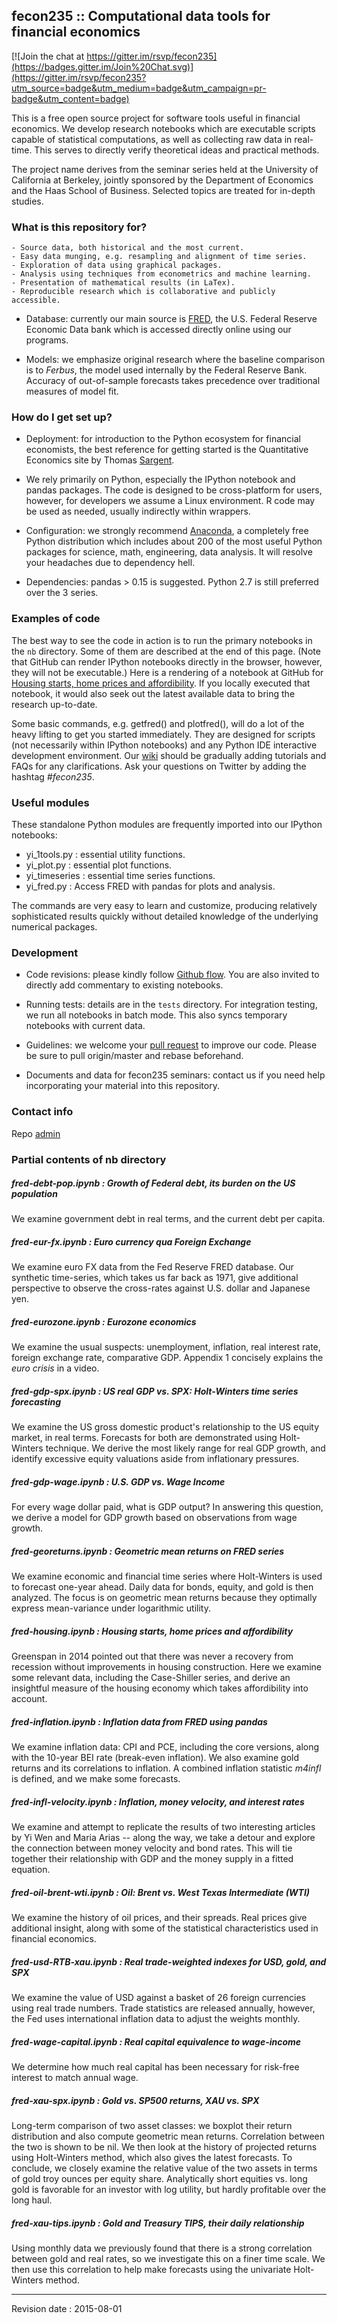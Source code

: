 ## fecon235 :: Computational data tools for financial economics ##

[![Join the chat at https://gitter.im/rsvp/fecon235](https://badges.gitter.im/Join%20Chat.svg)](https://gitter.im/rsvp/fecon235?utm_source=badge&utm_medium=badge&utm_campaign=pr-badge&utm_content=badge)

This is a free open source project for software tools 
useful in financial economics. We develop research notebooks 
which are executable scripts capable of statistical 
computations, as well as collecting raw data in real-time. 
This serves to directly verify theoretical ideas and 
practical methods.

The project name derives from the seminar series held at the 
University of California at Berkeley, jointly sponsored by the 
Department of Economics and the Haas School of Business. 
Selected topics are treated for in-depth studies.

### What is this repository for? ###

    - Source data, both historical and the most current. 
    - Easy data munging, e.g. resampling and alignment of time series.
    - Exploration of data using graphical packages. 
    - Analysis using techniques from econometrics and machine learning.
    - Presentation of mathematical results (in LaTex).
    - Reproducible research which is collaborative and publicly accessible.

* Database: currently our main source is [FRED], the U.S. Federal Reserve 
  Economic Data bank which is accessed directly online using our programs. 

* Models: we emphasize original research where the baseline comparison 
  is to *Ferbus*, the model used internally by the Federal Reserve Bank.
  Accuracy of out-of-sample forecasts takes precedence over traditional 
  measures of model fit.

### How do I get set up? ###

* Deployment: for introduction to the Python ecosystem for financial 
  economists, the best reference for getting started is the 
  Quantitative Economics site by Thomas [Sargent]. 

* We rely primarily on Python, especially the IPython notebook and pandas 
  packages. The code is designed to be cross-platform for users, however, 
  for developers we assume a Linux environment.
  R code may be used as needed, usually indirectly within wrappers.

* Configuration: we strongly recommend [Anaconda], a completely free Python
  distribution which includes about 200 of the most useful Python packages for
  science, math, engineering, data analysis. It will resolve your headaches 
  due to dependency hell.

* Dependencies: pandas > 0.15 is suggested. 
  Python 2.7 is still preferred over the 3 series.

### Examples of code ###

The best way to see the code in action is to run the 
primary notebooks in the `nb` directory.
Some of them are described at the end of this page. 
(Note that GitHub can render IPython notebooks directly in the browser, 
however, they will not be executable.) 
Here is a rendering of a notebook at GitHub for 
[Housing starts, home prices and affordibility](https://github.com/rsvp/fecon235/blob/master/nb/fred-housing.ipynb). 
If you locally executed that notebook, it would 
also seek out the latest available data to bring 
the research up-to-date.   

Some basic commands, 
e.g. getfred() and plotfred(), will do a lot of the heavy lifting 
to get you started immediately. 
They are designed for scripts (not necessarily within IPython notebooks) 
and any Python IDE interactive development environment. 
Our [wiki] should be gradually adding tutorials and FAQs 
for any clarifications. 
Ask your questions on Twitter by adding the hashtag *#fecon235*.

### Useful modules ###

These standalone Python modules are frequently imported 
into our IPython notebooks:

* yi_1tools.py : essential utility functions.
* yi_plot.py : essential plot functions.
* yi_timeseries : essential time series functions.
* yi_fred.py : Access FRED with pandas for plots and analysis.

The commands are very easy to learn and customize, 
producing relatively sophisticated results quickly 
without detailed knowledge of the underlying numerical packages. 

### Development ###

* Code revisions: please kindly follow [Github flow]. 
  You are also invited to directly add commentary 
  to existing notebooks.

* Running tests: details are in the `tests` directory. 
  For integration testing, we run all notebooks in batch mode. 
  This also syncs temporary notebooks with current data.

* Guidelines: we welcome your [pull request] to improve our code. 
  Please be sure to pull origin/master and rebase beforehand. 

* Documents and data for fecon235 seminars: contact us if you need 
  help incorporating your material into this repository.


### Contact info ###

Repo [admin]


### Partial contents of nb directory ###

##### fred-debt-pop.ipynb : Growth of Federal debt, its burden on the US population  

We examine government debt in real terms, and the current debt per capita.  

##### fred-eur-fx.ipynb : Euro currency qua Foreign Exchange  

We examine euro FX data from the Fed Reserve FRED database. Our synthetic
time-series, which takes us far back as 1971, give additional perspective to
observe the cross-rates against U.S. dollar and Japanese yen.  

##### fred-eurozone.ipynb : Eurozone economics  

We examine the usual suspects: unemployment, inflation, real interest rate,
foreign exchange rate, comparative GDP. Appendix 1 concisely explains the
*euro crisis* in a video.  

##### fred-gdp-spx.ipynb : US real GDP vs. SPX: Holt-Winters time series forecasting  

We examine the US gross domestic product's relationship to the US equity
market, in real terms. Forecasts for both are demonstrated using Holt-Winters
technique. We derive the most likely range for real GDP growth, and identify
excessive equity valuations aside from inflationary pressures.   

##### fred-gdp-wage.ipynb : U.S. GDP vs. Wage Income 

For every wage dollar paid, what is GDP output?  In answering this question,
we derive a model for GDP growth based on observations from wage growth.  

##### fred-georeturns.ipynb : Geometric mean returns on FRED series  

We examine economic and financial time series where Holt-Winters is used to
forecast one-year ahead. Daily data for bonds, equity, and gold is then
analyzed. The focus is on geometric mean returns because they optimally
express mean-variance under logarithmic utility.  

##### fred-housing.ipynb : Housing starts, home prices and affordibility  

Greenspan in 2014 pointed out that there was never a recovery from recession
without improvements in housing construction. Here we examine some relevant
data, including the Case-Shiller series, and derive an insightful measure of
the housing economy which takes affordibility into account.  

##### fred-inflation.ipynb : Inflation data from FRED using pandas  

We examine inflation data: CPI and PCE, including the core versions, along
with the 10-year BEI rate (break-even inflation). We also examine gold returns
and its correlations to inflation. A combined inflation statistic *m4infl* is
defined, and we make some forecasts.

##### fred-infl-velocity.ipynb : Inflation, money velocity, and interest rates  

We examine and attempt to replicate the results of two interesting articles by
Yi Wen and Maria Arias -- along the way, we take a detour and explore the
connection between money velocity and bond rates. This will tie together their
relationship with GDP and the money supply in a fitted equation.  

##### fred-oil-brent-wti.ipynb : Oil: Brent vs. West Texas Intermediate (WTI)

We examine the history of oil prices, and their spreads. Real prices give
additional insight, along with some of the statistical characteristics used in
financial economics.

##### fred-usd-RTB-xau.ipynb : Real trade-weighted indexes for USD, gold, and SPX  

We examine the value of USD against a basket of 26 foreign currencies using
real trade numbers. Trade statistics are released annually, however, the Fed
uses international inflation data to adjust the weights monthly.  

##### fred-wage-capital.ipynb : Real capital equivalence to wage-income 

We determine how much real capital has been necessary for risk-free interest
to match annual wage.  

##### fred-xau-spx.ipynb : Gold vs. SP500 returns, XAU vs. SPX  

Long-term comparison of two asset classes: we boxplot their return
distribution and also compute geometric mean returns. Correlation between the
two is shown to be nil. We then look at the history of projected returns using
Holt-Winters method, which also gives the latest forecasts. To conclude, we
closely examine the relative value of the two assets in terms of gold troy
ounces per equity share. Analytically short equities vs. long gold is
favorable for an investor with log utility, but hardly profitable over the
long haul.   

##### fred-xau-tips.ipynb : Gold and Treasury TIPS, their daily relationship  

Using monthly data we previously found that there is a strong correlation
between gold and real rates, so we investigate this on a finer time scale. We
then use this correlation to help make forecasts using the univariate
Holt-Winters method.  


- - - -

Revision date : 2015-08-01


[admin]:      https://rsvp.github.com          "Adriano rsvp.github.com"
[wiki]:       https://github.com/rsvp/fecon235/wiki  "Wiki for fecon235"
[Anaconda]:   http://continuum.io/downloads   "Anaconda Python distribution"
[FRED]: http://research.stlouisfed.org/fred2/ "Federal Reserve Economic Data"
[Github flow]:  http://scottchacon.com/2011/08/31/github-flow.html "Github Flow"
[intro page]:   http://rsvp.github.com/pg/fecon235-intro.html "fecon235 Introduction"
[pull request]: https://help.github.com/articles/using-pull-requests/ "Pull request"
[Sargent]:      http://quant-econ.net/py       "Thomas Sargent, Quantitative Economics"


